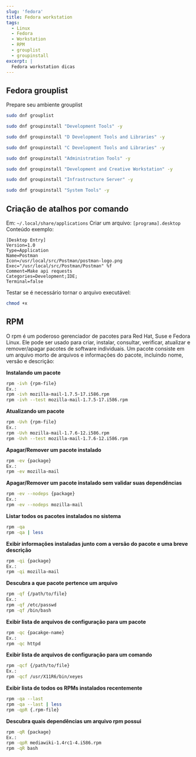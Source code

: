 ```yaml
---
slug: 'fedora'
title: Fedora workstation
tags:
  - Linux
  - Fedora
  - Workstation
  - RPM
  - grouplist
  - groupinstall
excerpt: |
  Fedora workstation dicas
---
```


## Fedora grouplist

Prepare seu ambiente grouplist

```bash
sudo dnf grouplist
```

```bash
sudo dnf groupinstall "Development Tools" -y
```

```bash
sudo dnf groupinstall "D Development Tools and Libraries" -y
```

```bash
sudo dnf groupinstall "C Development Tools and Libraries" -y
```

```bash
sudo dnf groupinstall "Administration Tools" -y
```

```bash
sudo dnf groupinstall "Development and Creative Workstation" -y
```

```bash
sudo dnf groupinstall "Infrastructure Server" -y
```

```bash
sudo dnf groupinstall "System Tools" -y
```

## Criação de atalhos por comando

Em: `~/.local/share/applications` Criar um arquivo: `[programa].desktop` Conteúdo exemplo:

```
[Desktop Entry]
Version=1.0
Type=Application
Name=Postman
Icon=/usr/local/src/Postman/postman-logo.png
Exec="/usr/local/src/Postman/Postman" %f
Comment=Make api requests
Categories=Development;IDE;
Terminal=false
```

Testar se é necessário tornar o arquivo executável:

```bash
chmod +x
```

## RPM

O rpm é um poderoso gerenciador de pacotes para Red Hat, Suse e Fedora Linux. Ele pode ser usado para criar, instalar, consultar, verificar, atualizar e remover/apagar pacotes de software individuais. Um pacote consiste em um arquivo morto de arquivos e informações do pacote, incluindo nome, versão e descrição:

**Instalando um pacote**

```bash
rpm -ivh {rpm-file}
Ex.:
rpm -ivh mozilla-mail-1.7.5-17.i586.rpm
rpm -ivh --test mozilla-mail-1.7.5-17.i586.rpm
```

**Atualizando um pacote**

```bash
rpm -Uvh {rpm-file}
Ex.:
rpm -Uvh mozilla-mail-1.7.6-12.i586.rpm
rpm -Uvh --test mozilla-mail-1.7.6-12.i586.rpm
```

**Apagar/Remover um pacote instalado**

```bash
rpm -ev {package}
Ex.:
rpm -ev mozilla-mail
```

**Apagar/Remover um pacote instalado sem validar suas dependências**

```bash
rpm -ev --nodeps {package}
Ex.:
rpm -ev --nodeps mozilla-mail
```

**Listar todos os pacotes instalados no sistema**

```bash
rpm -qa
rpm -qa | less
```

**Exibir informações instaladas junto com a versão do pacote e uma breve descrição**

```bash
rpm -qi {package}
Ex.:
rpm -qi mozilla-mail
```

**Descubra a que pacote pertence um arquivo**

```bash
rpm -qf {/path/to/file}
Ex.:
rpm -qf /etc/passwd
rpm -qf /bin/bash
```

**Exibir lista de arquivos de configuração para um pacote**

```bash
rpm -qc {pacakge-name}
Ex.:
rpm -qc httpd
```

**Exibir lista de arquivos de configuração para um comando**

```bash
rpm -qcf {/path/to/file}
Ex.:
rpm -qcf /usr/X11R6/bin/xeyes
```

**Exibir lista de todos os RPMs instalados recentemente**

```bash
rpm -qa --last
rpm -qa --last | less
rpm -qpR {.rpm-file}
```

**Descubra quais dependências um arquivo rpm possui**

```bash
rpm -qR {package}
Ex.:
rpm -qpR mediawiki-1.4rc1-4.i586.rpm
rpm -qR bash
```
